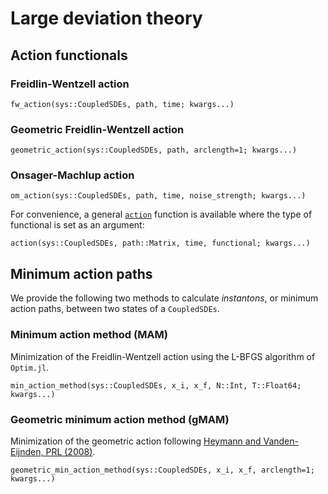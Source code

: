 # Large deviation theory

## Action functionals

### Freidlin-Wentzell action
```@docs
fw_action(sys::CoupledSDEs, path, time; kwargs...)
```

### Geometric Freidlin-Wentzell action
```@docs
geometric_action(sys::CoupledSDEs, path, arclength=1; kwargs...)
```

### Onsager-Machlup action
```@docs
om_action(sys::CoupledSDEs, path, time, noise_strength; kwargs...)
```

For convenience, a general [`action`](@ref) function is available where the type of functional is set as an argument:

```@docs
action(sys::CoupledSDEs, path::Matrix, time, functional; kwargs...)
```

## Minimum action paths
We provide the following two methods to calculate *instantons*, or minimum action paths,
between two states of a `CoupledSDEs`.

### Minimum action method (MAM)
Minimization of the Freidlin-Wentzell action using the L-BFGS algorithm of `Optim.jl`.

```@docs
min_action_method(sys::CoupledSDEs, x_i, x_f, N::Int, T::Float64; kwargs...)
```

### Geometric minimum action method (gMAM)
Minimization of the geometric action following
[Heymann and Vanden-Eijnden, PRL (2008)](https://link.aps.org/doi/10.1103/PhysRevLett.100.140601).

```@docs
geometric_min_action_method(sys::CoupledSDEs, x_i, x_f, arclength=1; kwargs...)
```